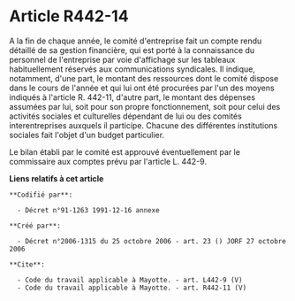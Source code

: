 # Article R442-14

A la fin de chaque année, le comité d'entreprise fait un compte rendu détaillé de sa gestion financière, qui est porté à la
connaissance du personnel de l'entreprise par voie d'affichage sur les tableaux habituellement réservés aux communications
syndicales. Il indique, notamment, d'une part, le montant des ressources dont le comité dispose dans le cours de l'année et
qui lui ont été procurées par l'un des moyens indiqués à l'article R. 442-11, d'autre part, le montant des dépenses assumées
par lui, soit pour son propre fonctionnement, soit pour celui des activités sociales et culturelles dépendant de lui ou des
comités interentreprises auxquels il participe. Chacune des différentes institutions sociales fait l'objet d'un budget
particulier. 

Le bilan établi par le comité est approuvé éventuellement par le commissaire aux comptes prévu par l'article L. 442-9.

**Liens relatifs à cet article**

	**Codifié par**:

	  - Décret n°91-1263 1991-12-16 annexe

	**Créé par**:

	  - Décret n°2006-1315 du 25 octobre 2006 - art. 23 () JORF 27 octobre 2006

	**Cite**:

	  - Code du travail applicable à Mayotte. - art. L442-9 (V)
	  - Code du travail applicable à Mayotte. - art. R442-11 (V)
